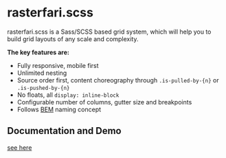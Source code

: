 # rasterfari.scss

rasterfari.scss is a Sass/SCSS based grid system, which will help you to build grid layouts of any scale and complexity.

<b>The key features are:</b>
<ul>
    <li>Fully responsive, mobile first</li>
    <li>Unlimited nesting</li>
    <li>Source order first, content choreography through <code>.is-pulled-by-{n}</code> or <code>.is-pushed-by-{n}</code></li>
    <li>No floats, all <code>display: inline-block</code></li>
    <li>Configurable number of columns, gutter size and breakpoints</li>
    <li>Follows <a href="http://getbem.com/naming/">BEM</a> naming concept</li>
</ul>

## Documentation and Demo
[see here](https://github.io/blateral/rasterfari.scss)
